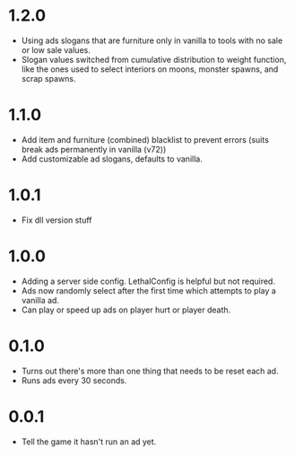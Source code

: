 # 1.2.0

- Using ads slogans that are furniture only in vanilla to tools with no sale or low sale values.
- Slogan values switched from cumulative distribution to weight function, like the ones used to select interiors on moons, monster spawns, and scrap spawns.

# 1.1.0

- Add item and furniture (combined) blacklist to prevent errors (suits break ads permanently in vanilla (v72))
- Add customizable ad slogans, defaults to vanilla.

# 1.0.1

- Fix dll version stuff

# 1.0.0

- Adding a server side config. LethalConfig is helpful but not required.
- Ads now randomly select after the first time which attempts to play a vanilla ad.
- Can play or speed up ads on player hurt or player death.

# 0.1.0

- Turns out there's more than one thing that needs to be reset each ad.
- Runs ads every 30 seconds.

# 0.0.1

- Tell the game it hasn't run an ad yet.